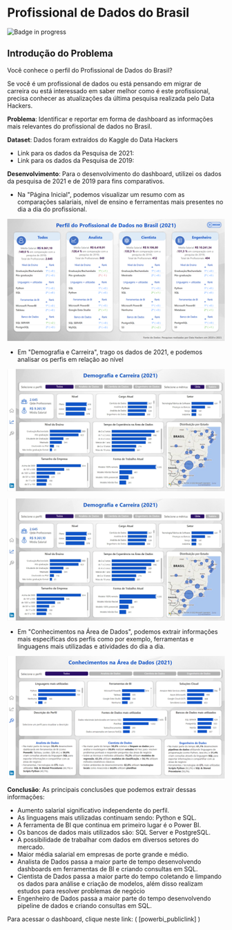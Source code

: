 # Profissional de Dados do Brasil

![Badge in progress](http://img.shields.io/static/v1?label=STATUS&message=IN%20PROGRESS&color=GREEN&style=for-the-badge)

## **Introdução do Problema**

Você conhece o perfil do Profissional de Dados do Brasil? 

Se você é um profissional de dados ou está pensando em migrar de carreira ou está interessado em saber melhor como é este profissional, precisa conhecer as atualizações da última pesquisa realizada pelo Data Hackers. 

**Problema**: Identificar e reportar em forma de dashboard as informações mais relevantes do profissional de dados no Brasil. 

**Dataset**: Dados foram extraídos do Kaggle do Data Hackers
* Link para os dados da Pesquisa de 2021: 
* Link para os dados da Pesquisa de 2019: 

**Desenvolvimento**: Para o desenvolvimento do dashboard, utilizei os dados da pesquisa de 2021 e de 2019 para fins comparativos. 
* Na "Página Inicial", podemos visualizar um resumo com as comparações salariais, nível de ensino e ferramentas mais presentes no dia a dia do profissional.

<img src="dashboard1.png" width="1000">

* Em "Demografia e Carreira", trago os dados de 2021, e podemos analisar os perfis em relação ao nível

![Screenshot](dashboard2.SVG)

<img src="dashboard2.SVG" width="1000">

* Em "Conhecimentos na Área de Dados", podemos extrair informações mais específicas dos perfis como por exemplo, ferramentas e linguagens mais utilizadas e atividades do dia a dia.

![Screenshot](dashboard3.png)

**Conclusão**: As principais conclusões que podemos extrair dessas informações:
* Aumento salarial significativo independente do perfil.
* As linguagens mais utilizadas continuam sendo: Python e SQL.
* A ferramenta de BI que continua em primeiro lugar é o Power BI.
* Os bancos de dados mais utilizados são: SQL Server e PostgreSQL.
* A possibilidade de trabalhar com dados em diversos setores do mercado.
* Maior média salarial em empresas de porte grande e médio.
* Analista de Dados passa a maior parte de tempo desenvolvendo dashboards em ferramentas de BI e criando consultas em SQL.
* Cientista de Dados passa a maior parte do tempo coletando e limpando os dados para análise e criação de modelos, além disso realizam estudos para  resolver problemas de negócio 
* Engenheiro de Dados passa a maior parte do tempo desenvolvendo pipeline de dados e criando consultas em SQL.

Para acessar o dashboard, clique neste link: ( [powerbi_publiclink] )

